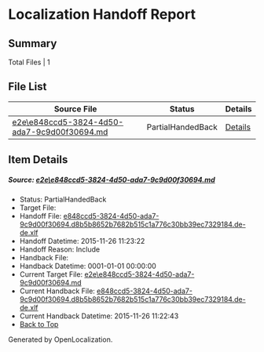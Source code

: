 # <a name='report-top'></a> Localization Handoff Report

## Summary
 Total Files | 1

## File List
 Source File | Status | Details 
 ----------- | ------ | ------- 
 [e2e\e848ccd5-3824-4d50-ada7-9c9d00f30694.md](https://github.com/OpenLocalizationTest/oltest/blob/99d759d1b09e9284abc4357f67efd6c45195a252/e2e/e848ccd5-3824-4d50-ada7-9c9d00f30694.md) | PartialHandedBack | [Details](#0afe06e7ba38235838c124a7872fe04bda98ce472)

## Item Details
##### <a name='0afe06e7ba38235838c124a7872fe04bda98ce472'></a> Source: [e2e\e848ccd5-3824-4d50-ada7-9c9d00f30694.md](https://github.com/OpenLocalizationTest/oltest/blob/99d759d1b09e9284abc4357f67efd6c45195a252/e2e/e848ccd5-3824-4d50-ada7-9c9d00f30694.md)
* Status: PartialHandedBack
* Target File: 
* Handoff File: [e848ccd5-3824-4d50-ada7-9c9d00f30694.d8b5b8652b7682b515c1a776c30bb39ec7329184.de-de.xlf](https://github.com/OpenLocalizationTestOrg/olhandoff/blob/5e5968166fc9ec374bf34cae54441bb600b36b9a/ol-handoff/OpenLocalizationTestOrg/oltest.de-de/yanz/e848ccd5-3824-4d50-ada7-9c9d00f30694.d8b5b8652b7682b515c1a776c30bb39ec7329184.de-de.xlf)
* Handoff Datetime: 2015-11-26 11:23:22
* Handoff Reason: Include
* Handback File: 
* Handback Datetime: 0001-01-01 00:00:00
* Current Target File: [e2e\e848ccd5-3824-4d50-ada7-9c9d00f30694.md](https://github.com/OpenLocalizationTestOrg/oltest.de-de/blob/4e8cb148ac2d834c1ebdd87bcbf74d659138d2a3/e2e/e848ccd5-3824-4d50-ada7-9c9d00f30694.md)
* Current Handback File: [e848ccd5-3824-4d50-ada7-9c9d00f30694.d8b5b8652b7682b515c1a776c30bb39ec7329184.de-de.xlf](https://github.com/OpenLocalizationTestOrg/olhandback/blob/19503951ffad33eb86f0790f57e2d03fdd71af1b/ol-handback/OpenLocalizationTestOrg/oltest.de-de/yanz/e848ccd5-3824-4d50-ada7-9c9d00f30694.d8b5b8652b7682b515c1a776c30bb39ec7329184.de-de.xlf)
* Current Handback Datetime: 2015-11-26 11:22:43
* [Back to Top](#report-top)


Generated by OpenLocalization.
